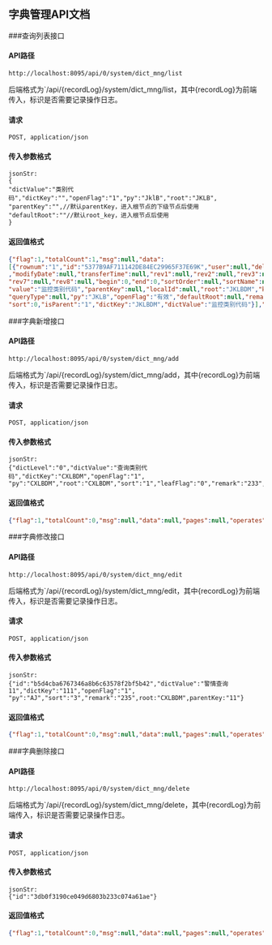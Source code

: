 ## 字典管理API文档

###查询列表接口

#### API路径

```http
http://localhost:8095/api/0/system/dict_mng/list
```

后端格式为`/api/{recordLog}/system/dict_mng/list，其中{recordLog}为前端传入，标识是否需要记录操作日志。

#### 请求

```
POST, application/json
```

#### 传入参数格式
```
jsonStr:
{
"dictValue":"类别代码","dictKey":"","openFlag":"1","py":"JklB","root":"JKLB",
"parentKey":"",//默认parentKey，进入根节点的下级节点后使用
"defaultRoot":""//默认root_key，进入根节点后使用
}
```

#### 返回值格式
```json
{"flag":1,"totalCount":1,"msg":null,"data":
[{"rownum":"1","id":"5377B9AF711142DE84EC29965F37E69K","user":null,"del":null,"secrecy":null,"createDate":null
,"modifyDate":null,"transferTime":null,"rev1":null,"rev2":null,"rev3":null,"rev4":null,"rev5":null,"rev6":null,
"rev7":null,"rev8":null,"begin":0,"end":0,"sortOrder":null,"sortName":null,"orderByString":null,"key":"JKLBDM",
"value":"监控类别代码","parentKey":null,"localId":null,"root":"JKLBDM","keys":null,"queryString":null,
"queryType":null,"py":"JKLB","openFlag":"有效","defaultRoot":null,"remark":null,
"sort":0,"isParent":"1","dictKey":"JKLBDM","dictValue":"监控类别代码"}],"pages":null,"operates":null}
```


###字典新增接口

#### API路径

```http
http://localhost:8095/api/0/system/dict_mng/add
```

后端格式为`/api/{recordLog}/system/dict_mng/add，其中{recordLog}为前端传入，标识是否需要记录操作日志。

#### 请求

```
POST, application/json
```

#### 传入参数格式
```
jsonStr:
{"dictLevel":"0","dictValue":"查询类别代码","dictKey":"CXLBDM","openFlag":"1",
"py":"CXLBDM","root":"CXLBDM","sort":"1","leafFlag":"0","remark":"233","parentKey":""}
```

#### 返回值格式
```json
{"flag":1,"totalCount":0,"msg":null,"data":null,"pages":null,"operates":null}
```

###字典修改接口

#### API路径

```http
http://localhost:8095/api/0/system/dict_mng/edit
```

后端格式为`/api/{recordLog}/system/dict_mng/edit，其中{recordLog}为前端传入，标识是否需要记录操作日志。

#### 请求

```
POST, application/json
```

#### 传入参数格式
```
jsonStr:
{"id":"b5d4cba6767346a8b6c63578f2bf5b42","dictValue":"警情查询11","dictKey":"111","openFlag":"1",
"py":"AJ","sort":"3","remark":"235",root:"CXLBDM",parentKey:"11"}
```

#### 返回值格式
```json
{"flag":1,"totalCount":0,"msg":null,"data":null,"pages":null,"operates":null}
```

###字典删除接口

#### API路径

```http
http://localhost:8095/api/0/system/dict_mng/delete
```

后端格式为`/api/{recordLog}/system/dict_mng/delete，其中{recordLog}为前端传入，标识是否需要记录操作日志。

#### 请求

```
POST, application/json
```

#### 传入参数格式
```
jsonStr:
{"id":"3db0f3190ce049d6803b233c074a61ae"}
```

#### 返回值格式
```json
{"flag":1,"totalCount":0,"msg":null,"data":null,"pages":null,"operates":null}
```
